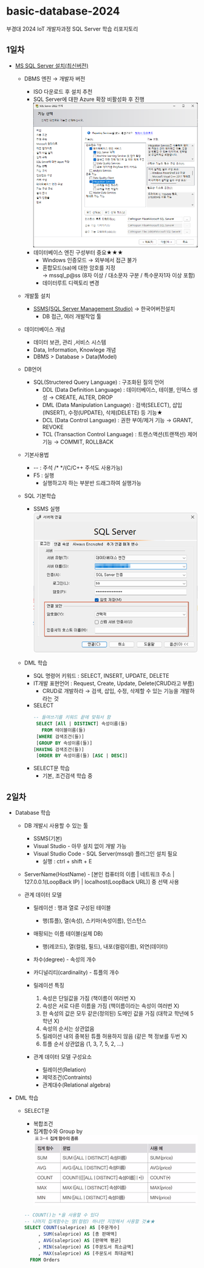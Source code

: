 # basic-database-2024
부경대 2024 IoT 개발자과정 SQL Server 학습 리포지토리

## 1일차
- [MS SQL Server 설치(최신버전)](https://www.microsoft.com/ko-kr/sql-server/sql-server-downloads)
    - DBMS 엔진 &rarr; 개발자 버전
        - ISO 다운로드 후 설치 추천
        - SQL Server에 대한 Azure 확장 비활성화 후 진행
        ![기능선택](https://raw.githubusercontent.com/HyungJuu/basic-database-2024/main/images/db001.png)
        - 데이터베이스 엔진 구성부터 중요★★★
            - Windows 인증모드 &rarr; 외부에서 접근 불가
            - 혼합모드(sa)에 대한 암호를 지정  
                &rarr; mssql_p@ss (8자 이상 / 대소문자 구분 / 특수문자1자 이상 포함)
            - 데이터루트 디렉토리 변경

    - 개발툴 설치
        - [SSMS(SQL Server Management Studio)](https://learn.microsoft.com/ko-kr/sql/ssms/download-sql-server-management-studio-ssms?view=sql-server-ver16) &rarr; 한국어버전설치 
            - DB 접근, 여러 개발작업 툴

    - 데이터베이스 개념
        - 데이터 보관, 관리 ,서비스 시스템
        - Data, Information, Knowlege 개념
        - DBMS > Database > Data(Model)

    - DB언어
        - SQL(Structered Query Language) : 구조화된 질의 언어
            - DDL (Data Definition Language) : 데이터베이스, 테이블, 인덱스 생성 &rarr; CREATE, ALTER, DROP
            - DML (Data Manipulation Language) : 검색(SELECT), 삽입(INSERT), 수정(UPDATE), 삭제(DELETE) 등 기능★
            - DCL (Data Control Language) : 권한 부여/제거 기능 &rarr; GRANT, REVOKE
            - TCL (Transaction Control Language) : 트랜스액션(트랜잭션) 제어 기능 &rarr; COMMIT, ROLLBACK

    - 기본사용법
        - -- : 주석 /* */(C/C++ 주석도 사용가능)
        - F5 : 실행
            - 실행하고자 하는 부분반 드래그하여 실행가능
    
    - SQL 기본학습
        - SSMS 실행
        ![SSMS로그인](https://raw.githubusercontent.com/HyungJuu/basic-database-2024/main/images/db002.png)

    - DML 학습
        - SQL 명령어 키워드 : SELECT, INSERT, UPDATE, DELETE
        - IT개발 표현언어 : Request, Create, Update, Delete(CRUD라고 부름)
            - CRUD로 개발하라 &rarr; 검색, 삽입, 수정, 삭제할 수 있는 기능을 개발하라는 것
        - SELECT
            ```sql
            -- 들여쓰기를 키워드 끝에 맞춰서 함
             SELECT [All | DISTINCT] 속성이름(들)
               FROM 테이블이름(들)
             [WHERE 검색조건(들)]
             [GROUP BY 속성이름(들)]
            [HAVING 검색조건(들)]
             [ORDER BY 속성이름(들) [ASC | DESC]]
            ```
        - SELECT문 학습
            - 기본, 조건검색 학습 중

## 2일차
- Database 학습
    - DB 개발시 사용할 수 있는 툴
        - SSMS(기본)
        - Visual Studio - 아무 설치 없이 개발 가능
        - Visual Studio Code - SQL Server(mssql) 플러그인 설치 필요
            - 실행 : ctrl + shift + E
    - ServerName(HostName) - [본인 컴퓨터의 이름 | 네트워크 주소 | 127.0.0.1(LoopBack IP) | localhost(LoopBack URL)] 중 선택 사용

    - 관계 데이터 모델
        - 릴레이션 : 행과 열로 구성된 테이블
            - 행(튜플), 열(속성), 스키마(속성이름), 인스턴스

        - 매핑되는 이름 테이블(실제 DB)
            - 행(레코드), 열(컬럼, 필드), 내포(컬럼이름), 외연(데이터)

        - 차수(degree) - 속성의 개수
        - 카디널리티(cardinality) - 튜플의 개수

        - 릴레이션 특징
            1. 속성은 단일값을 가짐 (책이름이 여러번 X)
            2. 속성은 서로 다른 이름을 가짐 (책이름이라는 속성이 여러번 X)
            3. 한 속성의 값은 모두 같은(정의된) 도메인 값을 가짐 (대학교 학년에 5학년 X)
            4. 속성의 순서는 상관없음
            5. 릴레이션 내의 중복된 튜플 허용하지 않음 (같은 책 정보를 두번 X)
            6. 튜플 순서 상관없음 (1, 3, 7, 5, 2, ...)

        - 관계 데이터 모델 구성요소
            - 릴레이션(Relation)
            - 제약조건(Contraints)
            - 관계대수(Relational algebra)

- DML 학습
    - SELECT문
        - 복합조건
        - 집계함수와 Group by
        ![집계함수](https://raw.githubusercontent.com/HyungJuu/basic-database-2024/main/images/db004.png)

        ```sql
        -- COUNT()는 *을 사용할 수 있다
        -- 나머지 집계함수는 열(컬럼) 하나만 지정해서 사용할 것★★
        SELECT COUNT(saleprice) AS [주문개수]
             , SUM(saleprice) AS [총 판매액]
             , AVG(saleprice) AS [판매액 평균]
             , MIN(saleprice) AS [주문도서 최소금액]
             , MAX(saleprice) AS [주문도서 최대금액]
	      FROM Orders
        ```
